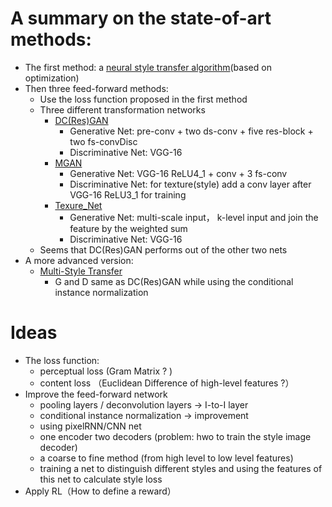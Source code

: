 # A summary on the state-of-art methods: 
* The first method: a [neural style transfer algorithm](../neural-net/A_Neural_Algorithm_of_Artistic_Style.md)(based on optimization)
* Then three feed-forward methods:
  * Use the loss function proposed in the first method
  * Three different transformation networks
    * [DC(Res)GAN](../neural-net/Perceptual_Losses_for_Style_Transfer_and_Super_Resolution.md)
      * Generative Net: pre-conv + two ds-conv + five res-block + two fs-convDisc
      * Discriminative Net: VGG-16
    * [MGAN]()
      * Generative Net: VGG-16 ReLU4_1 + conv + 3 fs-conv 
      * Discriminative Net: for texture(style)  add a conv layer after VGG-16 ReLU3_1 for training
    * [Texure_Net]()
      * Generative Net: multi-scale input， k-level input and join the feature by the weighted sum
      * Discriminative Net: VGG-16
  * Seems that DC(Res)GAN performs out of the other two nets
* A more advanced version: 
  * [Multi-Style Transfer]()
    * G and D same as DC(Res)GAN while using the conditional instance normalization
  
# Ideas
* The loss function: 
  * perceptual loss (Gram Matrix ? )
  * content loss （Euclidean Difference of high-level features ?）
* Improve the feed-forward network 
  * pooling layers / deconvolution layers -> I-to-I layer
  * conditional instance normalization -> improvement
  * using pixelRNN/CNN net 
  * one encoder two decoders (problem: hwo to train the style image decoder)
  * a coarse to fine method (from high level to low level features)
  * training a net to distinguish different styles and using the features of this net to calculate style loss 
* Apply RL（How to define a reward）
